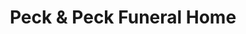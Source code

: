 ---
title: "Peck & Peck Funeral Home"
url: /copake-falls/peck-and-peck-funeral-home/
shop: funeral directors
---